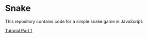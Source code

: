 # Snake
This repository contains code for a simple snake game in JavaScript.

[Tutorial Part 1](https://hjnilsson.com/2018/03/31/snake-in-pure-html-part-1/)
